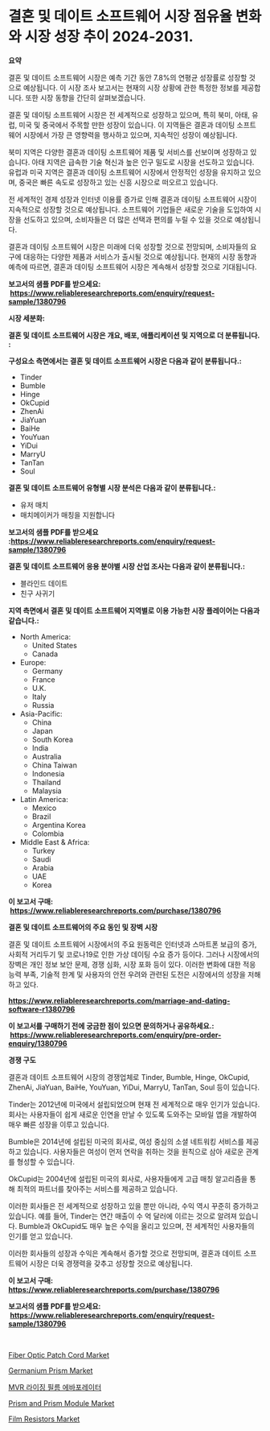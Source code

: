 <p><h1>결혼 및 데이트 소프트웨어 시장 점유율 변화와 시장 성장 추이 2024-2031.</h1></p><p><strong>요약</strong></p>
<p><p>결혼 및 데이트 소프트웨어 시장은 예측 기간 동안 7.8%의 연평균 성장률로 성장할 것으로 예상됩니다. 이 시장 조사 보고서는 현재의 시장 상황에 관한 특정한 정보를 제공합니다. 또한 시장 동향을 간단히 살펴보겠습니다.</p><p>결혼 및 데이팅 소프트웨어 시장은 전 세계적으로 성장하고 있으며, 특히 북미, 아태, 유럽, 미국 및 중국에서 주목할 만한 성장이 있습니다. 이 지역들은 결혼과 데이팅 소프트웨어 시장에서 가장 큰 영향력을 행사하고 있으며, 지속적인 성장이 예상됩니다.</p><p>북미 지역은 다양한 결혼과 데이팅 소프트웨어 제품 및 서비스를 선보이며 성장하고 있습니다. 아태 지역은 급속한 기술 혁신과 높은 인구 밀도로 시장을 선도하고 있습니다. 유럽과 미국 지역은 결혼과 데이팅 소프트웨어 시장에서 안정적인 성장을 유지하고 있으며, 중국은 빠른 속도로 성장하고 있는 신흥 시장으로 떠오르고 있습니다.</p><p>전 세계적인 경제 성장과 인터넷 이용률 증가로 인해 결혼과 데이팅 소프트웨어 시장이 지속적으로 성장할 것으로 예상됩니다. 소프트웨어 기업들은 새로운 기술을 도입하여 시장을 선도하고 있으며, 소비자들은 더 많은 선택과 편의를 누릴 수 있을 것으로 예상됩니다.</p><p>결혼과 데이팅 소프트웨어 시장은 미래에 더욱 성장할 것으로 전망되며, 소비자들의 요구에 대응하는 다양한 제품과 서비스가 출시될 것으로 예상됩니다. 현재의 시장 동향과 예측에 따르면, 결혼과 데이팅 소프트웨어 시장은 계속해서 성장할 것으로 기대됩니다.</p></p>
<p><strong>보고서의 샘플 PDF를 받으세요: &nbsp;<a href="https://www.reliableresearchreports.com/enquiry/request-sample/1380796">https://www.reliableresearchreports.com/enquiry/request-sample/1380796</a></strong></p>
<p><strong>시장 세분화:</strong></p>
<p><strong> 결혼 및 데이트 소프트웨어 시장은 개요, 배포, 애플리케이션 및 지역으로 더 분류됩니다. :</strong></p>
<p><strong>구성요소 측면에서는 결혼 및 데이트 소프트웨어 시장은 다음과 같이 분류됩니다.:</strong></p>
<p><ul><li>Tinder</li><li>Bumble</li><li>Hinge</li><li>OkCupid</li><li>ZhenAi</li><li>JiaYuan</li><li>BaiHe</li><li>YouYuan</li><li>YiDui</li><li>MarryU</li><li>TanTan</li><li>Soul</li></ul></p>
<p><strong> 결혼 및 데이트 소프트웨어 유형별 시장 분석은 다음과 같이 분류됩니다.:</strong></p>
<p><ul><li>유저 매치</li><li>매치메이커가 매칭을 지원합니다</li></ul></p>
<p><strong>보고서의 샘플 PDF를 받으세요 :<a href="https://www.reliableresearchreports.com/enquiry/request-sample/1380796">https://www.reliableresearchreports.com/enquiry/request-sample/1380796</a></strong></p>
<p><strong> 결혼 및 데이트 소프트웨어 응용 분야별 시장 산업 조사는 다음과 같이 분류됩니다.:</strong></p>
<p><ul><li>블라인드 데이트</li><li>친구 사귀기</li></ul></p>
<p><strong>지역 측면에서 결혼 및 데이트 소프트웨어 지역별로 이용 가능한 시장 플레이어는 다음과 같습니다.:</strong></p>
<p><ul>
    <li>
        North America:
        <ul>
            <li>United States</li>
            <li>Canada</li>
        </ul>
    </li>
    <li>
        Europe:
        <ul>
            <li>Germany</li>
            <li>France</li>
            <li>U.K.</li>
            <li>Italy</li>
            <li>Russia</li>
        </ul>
    </li>
    <li>
        Asia-Pacific:
        <ul>
            <li>China</li>
            <li>Japan</li>
            <li>South Korea</li>
            <li>India</li>
            <li>Australia</li>
            <li>China Taiwan</li>
            <li>Indonesia</li>
            <li>Thailand</li>
            <li>Malaysia</li>
        </ul>
    </li>
    <li>
        Latin America:
        <ul>
            <li>Mexico</li>
            <li>Brazil</li>
            <li>Argentina Korea</li>
            <li>Colombia</li>
        </ul>
    </li>
    <li>
        Middle East & Africa:
        <ul>
            <li>Turkey</li>
            <li>Saudi</li>
            <li>Arabia</li>
            <li>UAE</li>
            <li>Korea</li>
        </ul>
    </li>
    </ul></p>
<p><strong>이 보고서 구매: &nbsp;<a href="https://www.reliableresearchreports.com/purchase/1380796">https://www.reliableresearchreports.com/purchase/1380796</a></strong></p>
<p><strong>결혼 및 데이트 소프트웨어의 주요 동인 및 장벽 시장</strong></p>
<p><p>결혼 및 데이트 소프트웨어 시장에서의 주요 원동력은 인터넷과 스마트폰 보급의 증가, 사회적 거리두기 및 코로나19로 인한 가상 데이팅 수요 증가 등이다. 그러나 시장에서의 장벽은 개인 정보 보안 문제, 경쟁 심화, 시장 포화 등이 있다. 이러한 변화에 대한 적응능력 부족, 기술적 한계 및 사용자의 안전 우려와 관련된 도전은 시장에서의 성장을 저해하고 있다.</p></p>
<p><strong><a href="https://www.reliableresearchreports.com/marriage-and-dating-software-r1380796">https://www.reliableresearchreports.com/marriage-and-dating-software-r1380796</a></strong></p>
<p><strong>이 보고서를 구매하기 전에 궁금한 점이 있으면 문의하거나 공유하세요.: &nbsp;<a href="https://www.reliableresearchreports.com/enquiry/pre-order-enquiry/1380796">https://www.reliableresearchreports.com/enquiry/pre-order-enquiry/1380796</a></strong></p>
<p><strong>경쟁 구도</strong></p>
<p><p>결혼과 데이트 소프트웨어 시장의 경쟁업체로 Tinder, Bumble, Hinge, OkCupid, ZhenAi, JiaYuan, BaiHe, YouYuan, YiDui, MarryU, TanTan, Soul 등이 있습니다. </p><p>Tinder는 2012년에 미국에서 설립되었으며 현재 전 세계적으로 매우 인기가 있습니다. 회사는 사용자들이 쉽게 새로운 인연을 만날 수 있도록 도와주는 모바일 앱을 개발하여 매우 빠른 성장을 이루고 있습니다.</p><p>Bumble은 2014년에 설립된 미국의 회사로, 여성 중심의 소셜 네트워킹 서비스를 제공하고 있습니다. 사용자들은 여성이 먼저 연락을 취하는 것을 원칙으로 삼아 새로운 관계를 형성할 수 있습니다.</p><p>OkCupid는 2004년에 설립된 미국의 회사로, 사용자들에게 고급 매칭 알고리즘을 통해 최적의 파트너를 찾아주는 서비스를 제공하고 있습니다.</p><p>이러한 회사들은 전 세계적으로 성장하고 있을 뿐만 아니라, 수익 역시 꾸준히 증가하고 있습니다. 예를 들어, Tinder는 연간 매출이 수 억 달러에 이르는 것으로 알려져 있습니다. Bumble과 OkCupid도 매우 높은 수익을 올리고 있으며, 전 세계적인 사용자들의 인기를 얻고 있습니다.</p><p>이러한 회사들의 성장과 수익은 계속해서 증가할 것으로 전망되며, 결혼과 데이트 소프트웨어 시장은 더욱 경쟁력을 갖추고 성장할 것으로 예상됩니다.</p></p>
<p><strong>이 보고서 구매: &nbsp; <a href="https://www.reliableresearchreports.com/purchase/1380796">https://www.reliableresearchreports.com/purchase/1380796</a></strong></p>
<p><strong>보고서의 샘플 PDF를 받으세요: &nbsp;<a href="https://www.reliableresearchreports.com/enquiry/request-sample/1380796">https://www.reliableresearchreports.com/enquiry/request-sample/1380796</a></strong><strong></strong></p>
<p>&nbsp;</p>
<p><p><a href="https://issuu.com/reportprime-2/docs/fiber-optic-patch-cord-market-size-2030.pptx">Fiber Optic Patch Cord Market</a></p><p><a href="https://github.com/AKSHATREPORTPRIME/Market-Research-Report-List-4/blob/main/germanium-prism-market.md">Germanium Prism Market</a></p><p><a href="https://github.com/ROBERTS65DAVID/Market-Research-Report-List-1/blob/main/501154884333.md">MVR 라이징 필름 에바포레이터</a></p><p><a href="https://github.com/irfadac/Market-Research-Report-List-3/blob/main/prism-and-prism-module-market.md">Prism and Prism Module Market</a></p><p><a href="https://issuu.com/reportprime-2/docs/film-resistors-market-size-2030.pptx">Film Resistors Market</a></p></p>